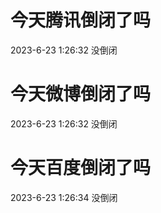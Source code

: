 # 今天腾讯倒闭了吗

2023-6-23 1:26:32 没倒闭

# 今天微博倒闭了吗

2023-6-23 1:26:32 没倒闭

# 今天百度倒闭了吗

2023-6-23 1:26:34 没倒闭

